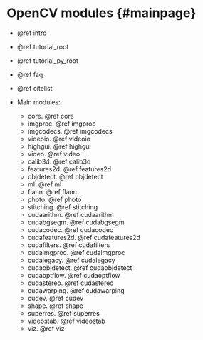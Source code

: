 OpenCV modules {#mainpage}
==============

- @ref intro
- @ref tutorial_root
- @ref tutorial_py_root

- @ref faq
- @ref citelist

- Main modules:
	- core. @ref core
	- imgproc. @ref imgproc
	- imgcodecs. @ref imgcodecs
	- videoio. @ref videoio
	- highgui. @ref highgui
	- video. @ref video
	- calib3d. @ref calib3d
	- features2d. @ref features2d
	- objdetect. @ref objdetect
	- ml. @ref ml
	- flann. @ref flann
	- photo. @ref photo
	- stitching. @ref stitching
	- cudaarithm. @ref cudaarithm
	- cudabgsegm. @ref cudabgsegm
	- cudacodec. @ref cudacodec
	- cudafeatures2d. @ref cudafeatures2d
	- cudafilters. @ref cudafilters
	- cudaimgproc. @ref cudaimgproc
	- cudalegacy. @ref cudalegacy
	- cudaobjdetect. @ref cudaobjdetect
	- cudaoptflow. @ref cudaoptflow
	- cudastereo. @ref cudastereo
	- cudawarping. @ref cudawarping
	- cudev. @ref cudev
	- shape. @ref shape
	- superres. @ref superres
	- videostab. @ref videostab
	- viz. @ref viz



